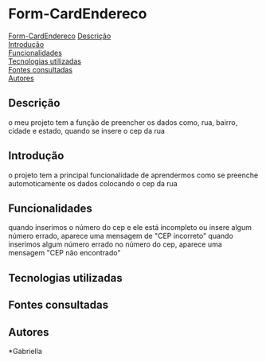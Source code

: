 # Form-CardEndereco

[Form-CardEndereco]()
[Descrição]()  
[Introdução]()  
[Funcionalidades]()  
[Tecnologias utilizadas]()  
[Fontes consultadas]()  
[Autores]()








## Descrição
o meu projeto tem a função de preencher os dados como, rua, bairro, cidade e estado, quando se insere o cep da rua 
## Introdução
o projeto tem a principal funcionalidade de aprendermos como se preenche automoticamente os dados colocando o cep da rua

## Funcionalidades
quando inserimos o número do cep e ele está incompleto ou insere algum número errado, aparece uma mensagem de "CEP incorreto"
 quando inserimos algum número errado no número do cep, aparece uma mensagem "CEP não encontrado"

## Tecnologias utilizadas

## Fontes consultadas

## Autores
*Gabriella